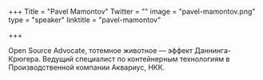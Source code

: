 +++
Title = "Pavel Mamontov"
Twitter = ""
image = "pavel-mamontov.png"
type = "speaker"
linktitle = "pavel-mamontov"

+++

Open Source Advocate, тотемное животное — эффект Даннинга-Крюгера. Ведущий специалист по контейнерным технологиям в Производственной компании Аквариус, НКК.

